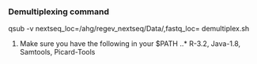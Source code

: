 

### Demultiplexing command

qsub -v nextseq_loc=/ahg/regev_nextseq/Data/<FOLDER>,fastq_loc=<PATH> demultiplex.sh

1. Make sure you have the following in your $PATH
..* R-3.2, Java-1.8, Samtools, Picard-Tools
